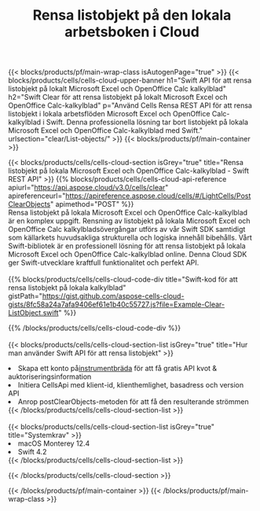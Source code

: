 ﻿---
title:  Rensa listobjekt på den lokala arbetsboken i Cloud
description: "Cloud API:er och SDK:er för att rensa listobjekt på Microsoft Excel & OpenOffice Calc. Rensa listobjekt på lokala kalkylblad med Cells Cloud API. SDK stöder olika utvecklingsspråk. De inkluderar Android, C#, Go, Java, NodeJS, Perl, PHP, Python, Ruby och swift."
url: /sv/swift/clear/list-objects/
---
{{< blocks/products/pf/main-wrap-class isAutogenPage="true" >}}
{{< blocks/products/cells/cells-cloud-upper-banner h1="Swift API för att rensa listobjekt på lokalt Microsoft Excel och OpenOffice Calc kalkylblad" h2="Swift Clear för att rensa listobjekt på lokalt Microsoft Excel och OpenOffice Calc-kalkylblad" p="Använd Cells Rensa REST API för att rensa listobjekt i lokala arbetsflöden Microsoft Excel och OpenOffice Calc-kalkylblad i Swift. Denna professionella lösning tar bort listobjekt på lokala Microsoft Excel och OpenOffice Calc-kalkylblad med Swift." urlsection="clear/List-objects/" >}}
{{< blocks/products/pf/main-container >}}

{{< blocks/products/cells/cells-cloud-section isGrey="true" title="Rensa listobjekt på lokala Microsoft Excel och OpenOffice Calc-kalkylblad - Swift REST API" >}}
{{% blocks/products/cells/cells-cloud-api-reference apiurl="https://api.aspose.cloud/v3.0/cells/clear" apireferenceurl="https://apireference.aspose.cloud/cells/#/LightCells/PostClearObjects" apimethod="POST" %}}
<br/>
Rensa listobjekt på lokala Microsoft Excel och OpenOffice Calc-kalkylblad är en komplex uppgift. Rensning av listobjekt på lokala Microsoft Excel och OpenOffice Calc kalkylbladsövergångar utförs av vår Swift SDK samtidigt som källarkets huvudsakliga strukturella och logiska innehåll bibehålls. Vårt Swift-bibliotek är en professionell lösning för att rensa listobjekt på lokala Microsoft Excel och OpenOffice Calc-kalkylblad online. Denna Cloud SDK ger Swift-utvecklare kraftfull funktionalitet och perfekt API.
<br/>
<br/>
{{% blocks/products/cells/cells-cloud-code-div title="Swift-kod för att rensa listobjekt på lokala kalkylblad" gistPath="https://gist.github.com/aspose-cells-cloud-gists/8fc58a24a7afa9406ef61e1b40c55727.js?file=Example-Clear-ListObject.swift" %}}
  
{{% /blocks/products/cells/cells-cloud-code-div %}}
<br/>
<br/>
{{< blocks/products/cells/cells-cloud-section-list isGrey="true" title="Hur man använder Swift API för att rensa listobjekt" >}}
<li> Skapa ett konto på<a href="https://dashboard.aspose.cloud/">instrumentbräda</a> för att få gratis API kvot & auktoriseringsinformation</li>
<li>Initiera CellsApi med klient-id, klienthemlighet, basadress och version API</li>
<li>Anrop postClearObjects-metoden för att få den resulterande strömmen</li>
{{< /blocks/products/cells/cells-cloud-section-list >}}
<br/>
<br/>
{{< blocks/products/cells/cells-cloud-section-list isGrey="true" title="Systemkrav" >}}
<li>macOS Monterey 12.4</li>
<li>Swift 4.2</li>
{{< /blocks/products/cells/cells-cloud-section-list >}}

{{< /blocks/products/cells/cells-cloud-section >}}

{{< /blocks/products/pf/main-container >}}
{{< /blocks/products/pf/main-wrap-class >}}
